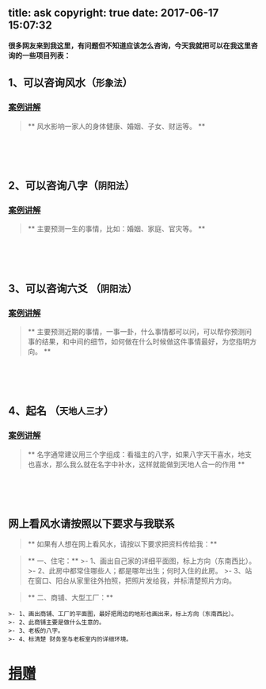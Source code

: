 title: ask
copyright: true
date: 2017-06-17 15:07:32
---
**很多网友来到我这里，有问题但不知道应该怎么咨询，今天我就把可以在我这里咨询的一些项目列表：**




1、可以咨询风水（`形象法`）
------------

            
  ### [案例讲解](http://fengshui.pull.net.cn/%E9%A3%8E%E6%B0%B4%E6%A1%88%E4%BE%8B/index.html)

  >** 
    风水影响一家人的身体健康、婚姻、子女、财运等。
    **
    
    
    

  

  <br>
  <br>
  <br>



2、可以咨询八字（`阴阳法`）
------------


 ### [案例讲解](http://fengshui.pull.net.cn/%E5%85%AB%E5%AD%97%E6%A1%88%E4%BE%8B/index.html)

   >** 
	主要预测一生的事情，比如：婚姻、家庭、官灾等。
   **
     

 <br>
  <br>
  <br>
   

3、可以咨询六爻 （`阴阳法`）
------------

 ### [案例讲解](http://fengshui.pull.net.cn/%E5%85%AD%E7%88%BB%E6%A1%88%E4%BE%8B/index.html)

>**
            主要预测近期的事情，一事一卦，什么事情都可以问，可以帮你预测问事的结果，和中间的细节，如何做在什么时候做这件事情最好，为您指明方向。
**
            

 <br>
  <br>
  <br>
  

4、起名 （`天地人三才`）
------------

 ### [案例讲解](http://fengshui.pull.net.cn/%E8%B5%B7%E5%90%8D/index.html)
 
>**
名字通常建议用三个字组成：看福主的八字，如果八字天干喜水，地支也喜水，那么我么就在名字中补水，这样就能做到天地人合一的作用
**

 <br>
  <br>
  <br>
  
  网上看风水请按照以下要求与我联系 
----------------------------
    
   >** 如果有人想在网上看风水，请按以下要求把资料传给我：**
    
>** 一、住宅：**
	>- 1、画出自己家的详细平面图，标上方向（东南西比）。
	>- 2、此房中都常住哪些人；都是哪年出生；何时入住的此房。
	>- 3、站在窗口、阳台从家里往外拍照，把照片发给我，并标清楚照片方向。
    
>** 二、商铺、大型工厂：**

	>- 1、画出商铺、工厂的平面图，最好把周边的地形也画出来，标上方向（东南西比）。
	>- 2、此商铺主要是做什么生意的。
	>- 3、老板的八字。
	>- 4、标清楚 财务室与老板室内的详细环境。
  
  
  
  # [捐赠](http://fengshui.pull.net.cn/%E6%8D%90%E8%B5%A0/index.html)
